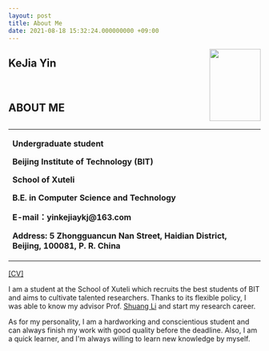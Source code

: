```yaml
---
layout: post
title: About Me
date: 2021-08-18 15:32:24.000000000 +09:00
---
```

<img style="float:right" src="https://raw.githubusercontent.com/yinkejia/homepage-of-Kejia-Yin/gh-pages/DSC_0003.JPG" width="102" height="144">
<h2>KeJia Yin</h2>
<table border="0" style="float:left" width="100%">
  <tr>
    <td>
      <p><b>Undergraduate student</b></p>    
      <p><b>Beijing Institute of Technology (BIT)</b></p>
      <p><b>School of Xuteli</b></p>
      <p><b>B.E. in Computer Science and Technology</b></p>
      <p><b>E-mail：yinkejiaykj@163.com</b></p>
      <p><b>Address: 5 Zhongguancun Nan Street, Haidian District, Beijing, 100081, P. R. China</b></p>
    </td>
  </tr>
</table>
<br>
<h2>ABOUT ME</h2> <a href="https://raw.githubusercontent.com/yinkejia/homepage-of-Kejia-Yin/gh-pages/CV_Kejia Yin.pdf" target="_blank">[CV]</a>

<p>I am a student at the School of Xuteli which recruits the best students of BIT and aims to cultivate talented researchers. Thanks to its flexible policy, I was able to know my advisor Prof. <a href="http://shuangli.xyz/" target="_blank">Shuang Li</a> and start my research career.</p>
<p>As for my personality, I am a hardworking and conscientious student and can always finish my work with good quality before the deadline. Also, I  am a quick learner, and I'm always willing to learn new knowledge by myself.</p>

